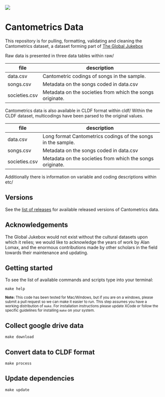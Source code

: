 ![](https://img.shields.io/github/v/release/theglobaljukebox/cantometrics)

# Cantometrics Data

This repository is for pulling, formatting, validating and cleaning the Cantometrics dataset, a dataset forming part of [The Global Jukebox](https://theglobaljukebox.org/#)

Raw data is presented in three data tables within raw/

| file             | description                                              |
|------------------|----------------------------------------------------------|
| data.csv         | Cantometric codings of songs in the sample.              |
| songs.csv        | Metadata on the songs coded in data.csv                  |
| societies.csv    | Metadata on the societies from which the songs originate.|

Cantometrics data is also available in CLDF format within cldf/ 
Within the CLDF dataset, multicodings have been parsed to the original values. 

| file             | description                                              |
|------------------|----------------------------------------------------------|
| data.csv         | Long format Cantometrics codings of the songs in the sample.|
| songs.csv        | Metadata on the songs coded in data.csv                  |
| societies.csv    | Metadata on the societies from which the songs originate.|

Additionally there is information on variable and coding descriptions within etc/ 

## Versions

See the [list of releases](https://github.com/theglobaljukebox/cantometrics/releases) for available released versions of Cantometrics data.

## Acknowledgements

The Global Jukebox would not exist without the cultural datasets upon which it relies; we would like to acknowledge the years of work by Alan Lomax, and the enormous contributions made by other scholars in the field towards their maintenance and updating.

## Getting started

To see the list of available commands and scripts type into your terminal:

`make help`

<small><strong>Note:</strong> This code has been tested for Mac/Windows, but if you are on a windows, please submit a pull request so we can make it easier to run. This step assumes you have a working distribution of `make`. For installation instructions please update XCode or follow the specific guidelines for installing `make` on your system. </small>

## Collect google drive data

`make download`

## Convert data to CLDF format
`make process`

## Update dependencies

`make update`
